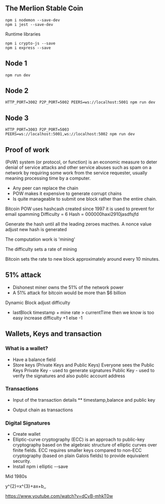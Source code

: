 ## The Merlion Stable Coin

```
npm i nodemon --save-dev
npm i jest --save-dev
```

Runtime libraries
```
npm i crypto-js --save
npm i express --save
```
## Node 1
```
npm run dev
```
## Node 2
```
HTTP_PORT=3002 P2P_PORT=5002 PEERS=ws://localhost:5001 npm run dev
```
## Node 3
```
HTTP_PORT=3003 P2P_PORT=5003 PEERS=ws://localhost:5001,ws://localhost:5002 npm run dev
```

## Proof of work
(PoW) system (or protocol, or function) is an economic measure to deter denial of service attacks and other service abuses such as spam on a network by requiring some work from the service requester, usually meaning processing time by a computer.

* Any peer can replace the chain
* POW makes it expensive to generate corrupt chains
* Is quite manageable to submit one block rather than the entire chain.

Bitcoin POW uses hashcash created since 1997 it is used to prevent for email spamming
Difficulty = 6 
Hash = 000000haxi2910jasdfsjfd

Generate the hash until all the leading zeroes macthes.
A nonce value adjust new hash is generated

The computation work is 'mining'

The difficulty sets a rate of mining 

Bitcoin sets the rate to new block approximately around every 10 minutes.

## 51% attack 

* Dishonest miner owns the 51% of the network power
* A 51% attack for bitcoin would be more than $6 billion 

Dynamic Block adjust difficulty
* lastBlock timestamp + mine rate > currentTime then we know is too easy increase difficulty
 +1 else -1

 ## Wallets, Keys and transaction

 ### What is a wallet?
 * Have a balance field
 * Store keys (Private Keys and Public Keys) Everyone sees the Public Keys
 Private Key - used to generate signatures
 Public Key - used to verify the signatures and also public account address

 ### Transactions
 * Input of the transaction details
 ** timestamp,balance and public key

 * Output chain as transactions

 ### Digital Signatures
 * Create wallet
 * Elliptic-curve cryptography (ECC) is an approach to public-key cryptography based on the algebraic structure of elliptic curves over finite fields. ECC requires smaller keys compared to non-ECC cryptography (based on plain Galois fields) to provide equivalent security.
 * Install npm i elliptic --save 

Mid 1980s 

 y^{2}=x^{3}+ax+b,\,

 https://www.youtube.com/watch?v=dCvB-mhkT0w
